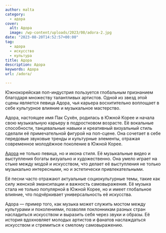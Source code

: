 ```yaml
---
author: malta
category:
  - адора
cover:
  alt: Адора
  image: /wp-content/uploads/2023/08/adora-2.jpg
date: "2023-08-20T14:52:57+00:00"
tag:
  - адора
  - искусство
  - культура
title: Адора
description: Адора
keywords: Адора
url: /adora/

---
```

Южнокорейская поп-индустрия пользуется глобальным признанием благодаря множеству талантливых артистов. Одной из звезд этой сцены является певица Адора, чья карьера восхитительно воплощает в себе культурное влияние и музыкальное мастерство.

Адора, настоящее имя Пак Сухён, родилась в Южной Корее и начала свою музыкальную карьеру в подростковом возрасте. Её вокальные способности, танцевальные навыки и креативный визуальный стиль сделали её примечательной фигурой на поп-сцене. Она сочетает в себе передовые звуковые тренды и культурные элементы, отражая современное молодёжное поколение в Южной Корее.

[Адора](https://auraent.net/artists/adora/?ckattempt=1) не только певица, но и икона стиля. Её музыкальные видео и выступления богаты визуально и художественно. Она умело играет на стыке между модой и искусством, что делает её выступления не только музыкально интересными, но и эстетически привлекательными.

Её песни часто отражают актуальные социокультурные темы, такие как силу женской эмансипации и важность самовыражения. Её музыка стала не только популярной в Южной Корее, но и имеет глобальное влияние, что подчёркивает универсальность её искусства.

Адора — пример того, как музыка может служить мостом между культурами и поколениями, позволяя поклонникам разных стран насладиться искусством и выразить себя через звуки и образы. Её история вдохновляет молодых артистов и фанатов наслаждаться искусством и стремиться к смелому самовыражению.

